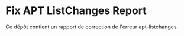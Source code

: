 # Fix APT ListChanges Report
Ce dépôt contient un rapport de correction de l'erreur apt-listchanges.

